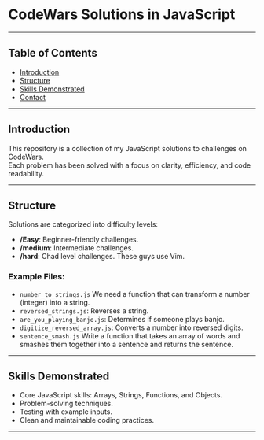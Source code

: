 # CodeWars Solutions in JavaScript
---

## Table of Contents
- [Introduction](#introduction)
- [Structure](#structure)
- [Skills Demonstrated](#skills-demonstrated)
- [Contact](#contact)

---

## Introduction
This repository is a collection of my JavaScript solutions to challenges on CodeWars.  
Each problem has been solved with a focus on clarity, efficiency, and code readability.

---

## Structure
Solutions are categorized into difficulty levels:
- **/Easy**: Beginner-friendly challenges.
- **/medium**: Intermediate challenges.
- **/hard**: Chad level challenges. These guys use Vim.


### Example Files:
- `number_to_strings.js` We need a function that can transform a number (integer) into a string.
- `reversed_strings.js`: Reverses a string.
- `are_you_playing_banjo.js`: Determines if someone plays banjo.
- `digitize_reversed_array.js`: Converts a number into reversed digits.
- `sentence_smash.js` Write a function that takes an array of words and smashes them together into a sentence and returns the sentence.

---

## Skills Demonstrated
- Core JavaScript skills: Arrays, Strings, Functions, and Objects.
- Problem-solving techniques.
- Testing with example inputs.
- Clean and maintainable coding practices.

---
